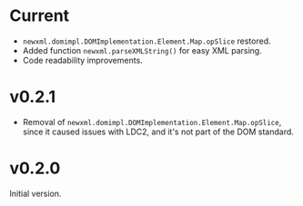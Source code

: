 # Current

* `newxml.domimpl.DOMImplementation.Element.Map.opSlice` restored.
* Added function `newxml.parseXMLString()` for easy XML parsing.
* Code readability improvements.

# v0.2.1

* Removal of `newxml.domimpl.DOMImplementation.Element.Map.opSlice`, since it caused issues with LDC2, and it's not part of the DOM standard.

# v0.2.0

Initial version.